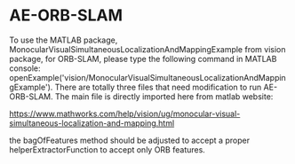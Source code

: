 # AE-ORB-SLAM
To use the MATLAB package, MonocularVisualSimultaneousLocalizationAndMappingExample from vision package, for ORB-SLAM, please type the following command in MATLAB console:
openExample('vision/MonocularVisualSimultaneousLocalizationAndMappingExample').
There are totally three files that need modification to run AE-ORB-SLAM. The main file is directly imported here from matlab website:

https://www.mathworks.com/help/vision/ug/monocular-visual-simultaneous-localization-and-mapping.html

the bagOfFeatures method should be adjusted to accept a proper helperExtractorFunction to accept only ORB features.

